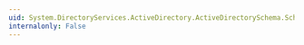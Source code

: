 ```yaml
---
uid: System.DirectoryServices.ActiveDirectory.ActiveDirectorySchema.SchemaRoleOwner
internalonly: False
---
```

